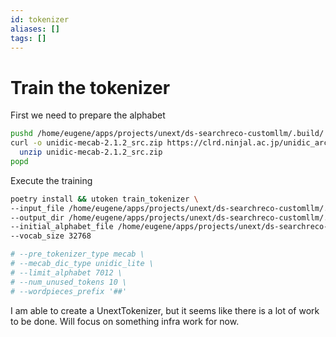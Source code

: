 ```yaml
---
id: tokenizer
aliases: []
tags: []
---
```


# Train the tokenizer

First we need to prepare the alphabet

```bash
pushd /home/eugene/apps/projects/unext/ds-searchreco-customllm/.build/
curl -o unidic-mecab-2.1.2_src.zip https://clrd.ninjal.ac.jp/unidic_archive/cwj/2.1.2/unidic-mecab-2.1.2_src.zip 
  unzip unidic-mecab-2.1.2_src.zip 
popd
```

Execute the training
```bash
poetry install && utoken train_tokenizer \
--input_file /home/eugene/apps/projects/unext/ds-searchreco-customllm/.build/prep/ippan_sentences.csv \
--output_dir /home/eugene/apps/projects/unext/ds-searchreco-customllm/.build/tokenizer/model/ \
--initial_alphabet_file /home/eugene/apps/projects/unext/ds-searchreco-customllm/.build/unidic-mecab-2.1.2_src/lex.csv \
--vocab_size 32768 

# --pre_tokenizer_type mecab \
# --mecab_dic_type unidic_lite \
# --limit_alphabet 7012 \
# --num_unused_tokens 10 \
# --wordpieces_prefix '##'
```

I am able to create a UnextTokenizer, but it seems like there is a lot of work to be done. Will focus on something infra work for now.


